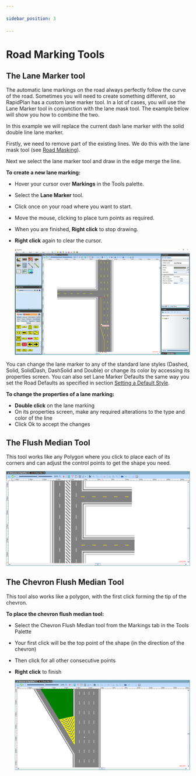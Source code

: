 ```yaml
---

sidebar_position: 3

---
```


# Road Marking Tools

## The Lane Marker tool

The automatic lane markings on the road always perfectly follow the curve of the road. Sometimes you will need to create something different, so RapidPlan has a custom lane marker tool. In a lot of cases, you will use the Lane Marker tool in conjunction with the lane mask tool. The example below will show you how to combine the two.

In this example we will replace the current dash lane marker with the solid double line lane marker.

Firstly, we need to remove part of the existing lines. We do this with the lane mask tool (see [Road Masking](./road-masking-tools.md)).

Next we select the lane marker tool and draw in the edge merge the line.

**To create a new lane marking:**

- Hover your cursor over **Markings** in the Tools palette.
- Select the **Lane Marker** tool.
- Click once on your road where you want to start.
- Move the mouse, clicking to place turn points as required.
- When you are finished, **Right click** to stop drawing.
- **Right click** again to clear the cursor.

    ![Using_a_Lane_Marker](./assets/Using_a_Lane_Marker.png)

You can change the lane marker to any of the standard lane styles (Dashed, Solid, SolidDash, DashSolid and Double) or change its color by accessing its properties screen. You can also set Lane Marker Defaults the same way you set the Road Defaults as specified in section [Setting a Default Style](/docs/rapidpath/object-properties-and-transformations/object-properties-and-styles.md).

**To change the properties of a lane marking:**

- **Double click** on the lane marking
- On its properties screen, make any required alterations to the type and color of the line
- Click Ok to accept the changes

## The Flush Median Tool

This tool works like any Polygon where you click to place each of its corners and can adjust the control points to get the shape you need.

![A_Flush_Median_tool](./assets/A_Flush_Median_tool.png)

## The Chevron Flush Median Tool

This tool also works like a polygon, with the first click forming the tip of the chevron.

**To place the chevron flush median tool:**

- Select the Chevron Flush Median tool from the Markings tab in the Tools Palette
- Your first click will be the top point of the shape (in the direction of the chevron)
- Then click for all other consecutive points
- **Right click** to finish

    ![Chevron_Flush_Median_tool](./assets/Chevron_Flush_Median_tool.png)
